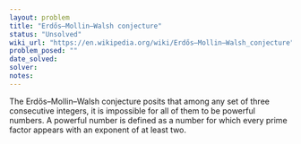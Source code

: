 ```yaml
---
layout: problem
title: "Erdős–Mollin–Walsh conjecture"
status: "Unsolved"
wiki_url: "https://en.wikipedia.org/wiki/Erdős–Mollin–Walsh_conjecture"
problem_posed: ""
date_solved:
solver:
notes:
---
```

The Erdős–Mollin–Walsh conjecture posits that among any set of three consecutive integers, it is impossible for all of them to be powerful numbers. A powerful number is defined as a number for which every prime factor appears with an exponent of at least two.